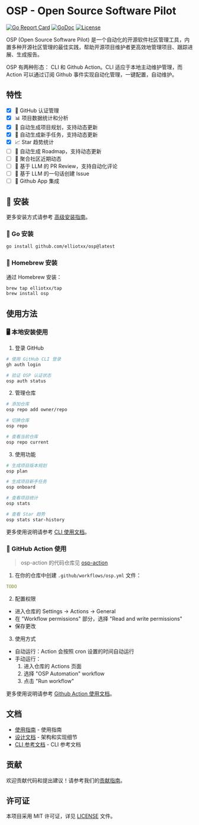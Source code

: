 # OSP - Open Source Software Pilot

[![Go Report Card](https://goreportcard.com/badge/github.com/elliotxx/osp)](https://goreportcard.com/report/github.com/elliotxx/osp)
[![GoDoc](https://godoc.org/github.com/elliotxx/osp?status.svg)](https://godoc.org/github.com/elliotxx/osp)
[![License](https://img.shields.io/github/license/elliotxx/osp.svg)](https://github.com/elliotxx/osp/blob/main/LICENSE)

OSP (Open Source Software Pilot) 是一个自动化的开源软件社区管理工具，内置多种开源社区管理的最佳实践，帮助开源项目维护者更高效地管理项目、跟踪进展、生成报告。

OSP 有两种形态： CLI 和 Github Action。CLI 适应于本地主动维护管理，而 Action 可以通过订阅 Github 事件实现自动化管理，一键配置，自动维护。

## 特性

- [x] 🔑 GitHub 认证管理
- [x] 📊 项目数据统计和分析
- [x] 📝 自动生成项目规划，支持动态更新
- [x] 📝 自动生成新手任务，支持动态更新
- [x] 📈 Star 趋势统计
- [ ] 📝 自动生成 Roadmap，支持动态更新
- [ ] 📅 聚合社区近期动态
- [ ] 📝 基于 LLM 的 PR Review，支持自动化评论
- [ ] 📝 基于 LLM 的一句话创建 Issue
- [ ] 🤖 Github App 集成

## 🚀 安装

更多安装方式请参考 [高级安装指南](docs/guide/advanced-installation.md)。

### 🐙 Go 安装

```bash
go install github.com/elliotxx/osp@latest
```

### 🍺 Homebrew 安装

通过 Homebrew 安装：
```bash
brew tap elliotxx/tap
brew install osp
```

## 使用方法

### 🖥️ 本地安装使用

1. 登录 GitHub
```bash
# 使用 GitHub CLI 登录
gh auth login

# 验证 OSP 认证状态
osp auth status
```

2. 管理仓库
```bash
# 添加仓库
osp repo add owner/repo

# 切换仓库
osp repo

# 查看当前仓库
osp repo current
```

3. 使用功能
```bash
# 生成项目版本规划
osp plan

# 生成项目新手任务
osp onboard

# 查看项目统计
osp stats

# 查看 Star 趋势
osp stats star-history
```

更多使用说明请参考 [CLI 使用文档](docs/guide/cli.md)。

### 🤖 GitHub Action 使用

> osp-action 的代码仓库见 [osp-action](https://github.com/elliotxx/osp-action)

1. 在你的仓库中创建 `.github/workflows/osp.yml` 文件：

```yaml
TODO
```

2. 配置权限

- 进入仓库的 Settings -> Actions -> General
- 在 "Workflow permissions" 部分，选择 "Read and write permissions"
- 保存更改

3. 使用方式

- 自动运行：Action 会按照 cron 设置的时间自动运行
- 手动运行：
  1. 进入仓库的 Actions 页面
  2. 选择 "OSP Automation" workflow
  3. 点击 "Run workflow"

更多使用说明请参考 [Github Action 使用文档](docs/guide/github-action.md)。

## 文档

- [使用指南](docs/guide/README.md) -  使用指南
- [设计文档](docs/design/README.md) - 架构和实现细节
- [CLI 参考文档](docs/cli/osp.md) - CLI 参考文档

## 贡献

欢迎贡献代码和提出建议！请参考我们的[贡献指南](CONTRIBUTING.md)。

## 许可证

本项目采用 MIT 许可证，详见 [LICENSE](LICENSE) 文件。
